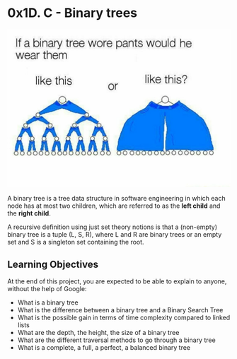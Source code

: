# 0x1D. C - Binary trees

<p align="center"><img src="btree_in_pants.jpeg"/></p>

A binary tree is a tree data structure in software engineering in which each node has at most two children, which are referred to as the **left child** and the **right child**.  
  
A recursive definition using just set theory notions is that a (non-empty) binary tree is a tuple (L, S, R), where L and R are binary trees or an empty set and S is a singleton set containing the root.

## Learning Objectives

At the end of this project, you are expected to be able to explain to anyone, without the help of Google:

- What is a binary tree
- What is the difference between a binary tree and a Binary Search Tree
- What is the possible gain in terms of time complexity compared to linked lists
- What are the depth, the height, the size of a binary tree
- What are the different traversal methods to go through a binary tree
- What is a complete, a full, a perfect, a balanced binary tree
